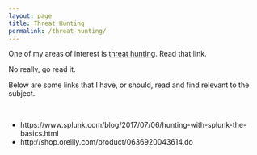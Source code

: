 ```yaml
---
layout: page
title: Threat Hunting
permalink: /threat-hunting/
---
```


<p>One of my areas of interest is <a href="https://medium.com/@sroberts/incident-response-is-dead-long-live-incident-response-5ba1de664b95">threat hunting</a>. Read that link.</p>
<p>No really, go read it.</p>
<p>Below are some links that I have, or should, read and find relevant to the subject.</p>
<p> </p>
<ul>
<li>https://www.splunk.com/blog/2017/07/06/hunting-with-splunk-the-basics.html</li>
<li>http://shop.oreilly.com/product/0636920043614.do</li>
</ul>
